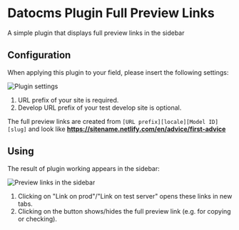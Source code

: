 # Datocms Plugin Full Preview Links

A simple plugin that displays full preview links in the sidebar

## Configuration

When applying this plugin to your field, please insert the following settings:

![Plugin settings](https://github.com/FoxyGirl/datocms-plugin-full-preview-links/raw/master/docs/01-preview-links-settings.jpg)

1. URL prefix of your site is required.
2. Develop URL prefix of your test develop site is optional.

The full preview links are created from `[URL prefix][locale][Model ID][slug]`
and look like **https://sitename.netlify.com/en/advice/first-advice**

## Using

The result of plugin working appears in the sidebar:

![Preview links in the sidebar](https://github.com/FoxyGirl/datocms-plugin-full-preview-links/raw/master/docs/02-preview-links.jpg)

1. Clicking on "Link on prod"/"Link on test server" opens these links in new tabs.
2. Clicking on the button shows/hides the full preview link (e.g. for copying or checking).
